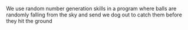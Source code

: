 We use random number generation skills in a program where balls are randomly falling from the sky and send we dog out to catch them before they hit the ground

